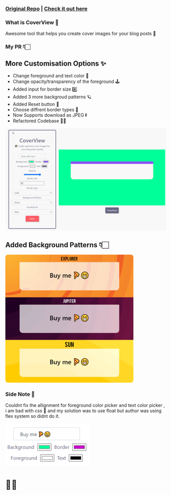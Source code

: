 ### [Original Repo] | [Check it out here]

### What is CoverView 🤔

Awesome tool that helps you create cover images for your blog posts 🎨

### My PR 👇🏻

## More Customisation Options ✨

- Change foreground and text color 🎨
- Change opacity/transparency of the foreground 🕹
- Added input for border size #️⃣
- Added 3 more backgroud patterns 🪐
- Added Reset button 🔁
- Choose diffrent border types 🧐
- Now Supports download as JPEG ⏬
- Refactored Codebase 👌🏻

![](mdassests/test.gif)

## Added Background Patterns 👇🏻

<img src="mdassests/backdrop.jpg" style="border-radius:8px" width="400">

### Side Note 😬

Couldnt fix the allignment for foreground color picker and text color picker , i am bad with css 🙁 and my solution was to use float but author was using flex system so didnt do it.

![](mdassests/problem.png)

# ✌🏻

[original repo]: https://github.com/rutikwankhade/CoverView
[check it out here]: https://coverview.now.sh/
